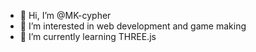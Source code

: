 - 👋 Hi, I’m @MK-cypher
- 👀 I’m interested in web development and game making
- 🌱 I’m currently learning THREE.js

<!---
MK-cypher/MK-cypher is a ✨ special ✨ repository because its `README.md` (this file) appears on your GitHub profile.
You can click the Preview link to take a look at your changes.
--->
